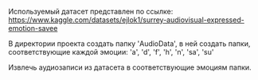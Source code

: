 Используемый датасет представлен по ссылке: https://www.kaggle.com/datasets/ejlok1/surrey-audiovisual-expressed-emotion-savee

В директории проекта создать папку 'AudioData', в ней создать папки, соответствующие каждой эмоции: 'a', 'd', 'f', 'h', 'n', 'sa', 'su'

Извлечь аудиозаписи из датасета в соответствующие эмоциям папки.
